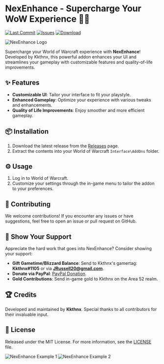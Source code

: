 # NexEnhance - Supercharge Your WoW Experience 🚀✨

[![Last Commit](https://img.shields.io/github/last-commit/Kkthnx-WoW/NexEnhance)](https://github.com/Kkthnx-WoW/NexEhance/commits/master) 
[![Issues](https://img.shields.io/github/issues/Kkthnx-Wow/NexEnhance)](https://github.com/Kkthnx-Wow/NexEnhance/issues)
[![Download](https://img.shields.io/badge/CurseForge-Download-orange)](https://www.curseforge.com/wow/addons/nexenhance)

![NexEnhance Logo](https://github.com/Kkthnx-Wow/NexEnhance/assets/40672673/f335ef6a-c4da-4ede-a850-dd6400c0a6da)

Supercharge your World of Warcraft experience with **NexEnhance**! Developed by Kkthnx, this powerful addon enhances your UI and streamlines your gameplay with customizable features and quality-of-life improvements.

## ✨ Features

- **Customizable UI**: Tailor your interface to fit your playstyle.
- **Enhanced Gameplay**: Optimize your experience with various tweaks and enhancements.
- **Quality of Life Improvements**: Enjoy smoother and more efficient gameplay.

## 📦 Installation

1. Download the latest release from the [Releases](https://github.com/Kkthnx-Wow/NexEnhance/releases) page.
2. Extract the contents into your World of Warcraft `Interface\AddOns` folder.

## ⚙️ Usage

1. Log in to World of Warcraft.
2. Customize your settings through the in-game menu to tailor the addon to your preferences.

## 🤝 Contributing

We welcome contributions! If you encounter any issues or have suggestions, feel free to open an issue or pull request on GitHub.

## 🎁 Show Your Support
Appreciate the hard work that goes into NexEnhance? Consider showing your support:

- **Gift Gametime/Blizzard Balance**: Send to Kkthnx's gamertag: **Kkthnx#1105** or via **JRussell20@gmail.com**.
- **Donate via PayPal**: [PayPal Donation](https://www.paypal.com/paypalme/kkthnxtv).
- **Gold Contributions**: Send in-game gold to Kkthnx on the Area 52 realm.

## 🏆 Credits

Developed and maintained by **Kkthnx**. Special thanks to all contributors for their invaluable input.

## 📜 License

Released under the MIT License. For more information, see the [LICENSE](https://github.com/Kkthnx-Wow/NexEnhance/blob/main/LICENSE) file.

![NexEnhance Example 1](https://github.com/user-attachments/assets/8e21acff-a26a-4f0c-a0fd-889a5330a34c)
![NexEnhance Example 2](https://github.com/user-attachments/assets/780914ce-7e1e-4dac-af55-7aad2213817c)
